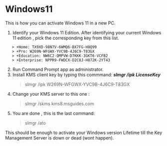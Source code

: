 # Windows11
This is how you can activate Windows 11 in a new PC.

1) Identify your Windows 11 Edition.
   After identifying your current Windows 11 edition , pick the corresponding key from this list.
```
   > +Home: TX9XD-98N7V-6WMQ6-BX7FG-H8Q99
   > +Pro: W269N-WFGWX-YVC9B-4J6C9-T83GX
   > +Education: NW6C2-QMPVW-D7KKK-3GKT6-VCFB2
   > +Enterprise: NPPR9-FWDCX-D2C8J-H872K-2YT43
```

2) Run Command Prompt app as administrator.
3) Install KMS client key by typing this commmand: ***slmgr /ipk LicenseKey***
   > slmgr /ipk W269N-WFGWX-YVC9B-4J6C9-T83GX
4) Change your KMS server to this one :
   > slmgr /skms kms8.msguides.com
5) You are done , this is the last command:
   > slmgr /ato


This should be enough to activate your Windows version Lifetime till the Key Management Server is down or dead (wont happen).
